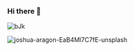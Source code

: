 ### Hi there 👋

<!--
**supineboi/supineboi** is a ✨ _special_ ✨ repository because its `README.md` (this file) appears on your GitHub profile.

Here are some ideas to get you started:

- 🔭 I’m currently working on ...
- 🌱 I’m currently learning ...
- 👯 I’m looking to collaborate on ...
- 🤔 I’m looking for help with ...
- 💬 Ask me about ...
- 📫 How to reach me: ...
- 😄 Pronouns: ...
- ⚡ Fun fact: ...
-->
![bJk](https://user-images.githubusercontent.com/78414440/189933278-046273c1-6fee-40a1-9669-e62241bbdca7.gif)


![joshua-aragon-EaB4Ml7C7fE-unsplash](https://user-images.githubusercontent.com/78414440/189932098-68d012b4-bb05-46f3-926a-b257b43d3e21.jpg)

